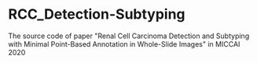 # RCC_Detection-Subtyping
The source code of paper "Renal Cell Carcinoma Detection and Subtyping with Minimal Point-Based Annotation in Whole-Slide Images" in MICCAI 2020
